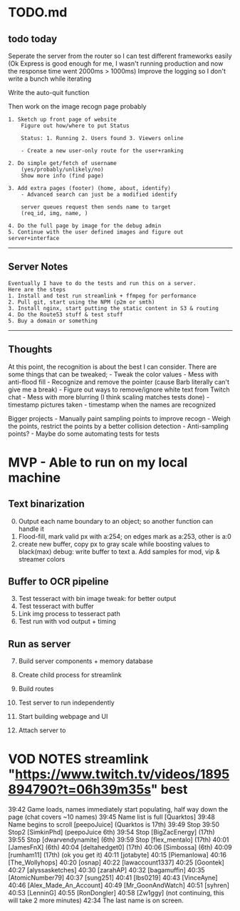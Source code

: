 # TODO.md

## todo today

Seperate the server from the router so I can test different frameworks easily
(Ok Express is good enough for me, I wasn't running production and now the response time went 2000ms > 1000ms)
Improve the logging so I don't write a bunch while iterating

Write the auto-quit function


Then work on the image recogn page probably

    1. Sketch up front page of website
        Figure out how/where to put Status
        
        Status: 1. Running 2. Users found 3. Viewers online

        - Create a new user-only route for the user+ranking

    2. Do simple get/fetch of username 
        (yes/probably/unlikely/no) 
        Show more info (find page)

    3. Add extra pages (footer) (home, about, identify)
        - Advanced search can just be a modified identify

        server queues request then sends name to target
        (req_id, img, name, )

    4. Do the full page by image for the debug admin
    5. Continue with the user defined images and figure out server+interface

---

## Server Notes
    Eventually I have to do the tests and run this on a server.
    Here are the steps
    1. Install and test run streamlink + ffmpeg for performance
    2. Pull git, start using the NPM (p2m or smth)
    3. Install nginx, start putting the static content in S3 & routing
    4. Do the Route53 stuff & test stuff
    5. Buy a domain or something


---
## Thoughts

At this point, the recognition is about the best I can consider.
There are some things that can be tweaked;
    - Tweak the color values
    - Mess with anti-flood fill
    - Recognize and remove the pointer (cause Barb literally can't give me a break)
    - Figure out ways to remove/ignore white text from Twitch chat
    - Mess with more blurring (I think scaling matches tests done)
    - timestamp pictures taken
    - timestamp when the names are recognized

Bigger projects
    - Manually paint sampling points to improve recogn
    - Weigh the points, restrict the points by a better collision detection
        - Anti-sampling points?
    - Maybe do some automating tests for tests

# MVP - Able to run on my local machine

## Text binarization 
0. Output each name boundary to an object; so another function can handle it
1. Flood-fill, mark valid px with a:254; on edges mark as a:253, other is a:0
2. create new buffer, copy px to gray scale while boosting values to black(max)
    debug: write buffer to text
    a. Add samples for mod, vip & streamer colors

## Buffer to OCR pipeline
3. Test tesseract with bin image
    tweak: for better output
4. Test tesseract with buffer
5. Link img process to tesseract path
6. Test run with vod output + timing

## Run as server
7. Build server components + memory database
8. Create child process for streamlink
9. Build routes
10. Test server to run independently

11. Start building webpage and UI
12. Attach server to 



# VOD  NOTES streamlink "https://www.twitch.tv/videos/1895894790?t=06h39m35s" best

39:42 Game loads, names immediately start populating, half way down the page (chat covers ~10 names)
39:45 Name list is full [Quarktos] 
39:48 Name begins to scroll [peepoJuice] (Quarktos is 17th)
39:49 Stop
39:50 Stop2 [SimkinPhd] (peepoJuice 6th)
39:54 Stop [BigZacEnergy] (17th)
39:55 Stop [dwarvendynamite] (6th)
39:59 Stop [flex_mentalo] (17th)
40:01 [JamesFnX] (6th)
40:04 [deltahedget0] (17th)
40:06 [Simbossa] (6th)
40:09 [rumham11] (17th) (ok you get it)
40:11 [jotabyte]
40:15 [Piemanlowa]
40:16 [The_Wollyhops]
40:20 [osnap]
40:22 [lawaccount1337]
40:25 [Goontek]
40:27 [alyssasketches]
40:30 [zarahAP]
40:32 [bagamuffin]
40:35 [AtomicNumber79]
40:37 [sung251]
40:41 [lbs0219]
40:43 [VinceAyne]
40:46 [Alex_Made_An_Account]
40:49 [Mr_GoonAndWatch]
40:51 [syhren]
40:53 [LenninG]
40:55 [RonDongler]
40:58 [Zw1ggy]
(not continuing, this will take 2 more minutes)
42:34 The last name is on screen.
